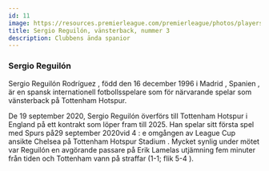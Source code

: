 ```yaml
---
id: 11 
image: https://resources.premierleague.com/premierleague/photos/players/250x250/p199249.png
title: Sergio Reguilón, vänsterback, nummer 3
description: Clubbens ända spanior
---
```


### Sergio Reguilón

Sergio Reguilón Rodríguez , född den 16 december 1996 i Madrid , Spanien , är en spansk internationell fotbollsspelare som för närvarande spelar som vänsterback på Tottenham Hotspur.

De 19 september 2020, Sergio Reguilón överförs till Tottenham Hotspur i England på ett kontrakt som löper fram till 2025. Han spelar sitt första spel med Spurs på29 september 2020vid 4 : e omgången av League Cup ansikte Chelsea på Tottenham Hotspur Stadium . Mycket synlig under mötet var Reguilón en avgörande passare på Erik Lamelas utjämning fem minuter från tiden och Tottenham vann på straffar (1-1; flik 5-4 ).